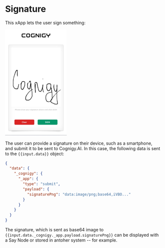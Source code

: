 # Signature

This xApp lets the user sign something:

<img src="./docs/example.jpeg" width="200">

The user can provide a signature on their device, such as a smartphone, and submit it to be sent to Cognigy.AI. In this case, the following data is sent to the `{{input.data}}` object:

```json
{
  "data": {
    "_cognigy": {
      "_app": {
        "type": "submit",
        "payload": {
          "signaturePng": "data:image/png;base64,iVBO..."
        }
      }
    }
  }
}
```

The signature, which is sent as base64 image to `{{input.data._cognigy._app.payload.signaturePng}}` can be displayed with a Say Node or stored in antoher system -- for example.